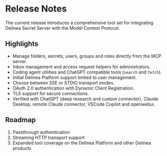 # Release Notes

The current release introduces a comprehensive tool set for integrating Delinea Secret Server with the Model Context Protocol.

## Highlights

- Manage folders, secrets, users, groups and roles directly from the MCP server.
- Inbox management and access request helpers for administrators.
- Coding agent utilities and ChatGPT compatible tools (`search` and `fetch`).
- Initial Delinea Platform support limited to user management.
- Choose between SSE or STDIO transport modes.
- OAuth 2.0 authentication with Dynamic Client Registration.
- TLS support for secure connections.
- Verified with ChatGPT (deep research and custom connector), Claude Desktop, remote Claude connector, VSCode Copilot and openwebui.

## Roadmap

1. Passthrough authentication
2. Streaming HTTP transport support
3. Expanded tool coverage on the Delinea Platform and other Delinea products
